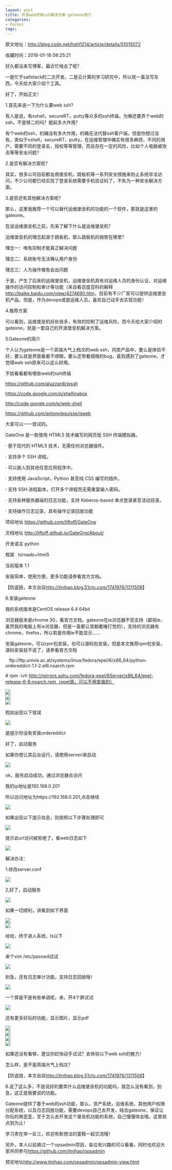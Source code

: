 ```yaml
---
layout: post
title: 开源web终端ssh解决方案-gateone简介
categories:
- Pocket
tags:
---
```

原文地址：http://blog.csdn.net/hshl1214/article/details/51015072

收藏时间：2018-01-18 08:25:21

<div  lang="zh">
<p nodeIndex="20">好久都没来写博客，最近忙啥去了呢？</p>
<p nodeIndex="21">一是忙于saltstack的二次开发，二是云计算的学习研究中，所以就一直没写东西，今天给大家介绍个工具。</p>
<p nodeIndex="22">好了，开始正文！</p>
<p class="p0" nodeIndex="23"><span nodeIndex="241">1.<span nodeIndex="242">首先来说一下为什么要</span><span nodeIndex="243">web ssh?</span></span></p>
<p class="p0" nodeIndex="24"><span nodeIndex="244"><span nodeIndex="245">有人是说，有</span><span nodeIndex="246">xshell</span><span nodeIndex="247">，</span><span nodeIndex="248">secureRT</span><span nodeIndex="249">，</span><span nodeIndex="250">putty</span><span nodeIndex="251">等众多的</span><span nodeIndex="252">ssh</span><span nodeIndex="253">终端，为嘛还要弄个</span><span nodeIndex="254">web</span><span nodeIndex="255">的</span><span nodeIndex="256">ssh</span><span nodeIndex="257">，不是够二的吗？能起多大作用？</span></span></p>

<p class="p0" nodeIndex="26"><span nodeIndex="236"><span nodeIndex="259">有个</span><span nodeIndex="260">web</span><span nodeIndex="261">的</span><span nodeIndex="262">ssh</span><span nodeIndex="263">，的确没有多大作用，的确无法代替</span><span nodeIndex="264">ssh</span><span nodeIndex="265">客户端，但是你想过没有，类似于</span><span nodeIndex="266">xshell</span><span nodeIndex="267">，</span><span nodeIndex="268">secureRT</span><span nodeIndex="269">，</span><span nodeIndex="270">putty</span><span nodeIndex="271">，在运维管理中确实有很多麻烦，不同的用户，需要不同的登录名，授权等等管理，而且存在一定的风险，比如个人电脑被攻击等等安全问题？</span></span></p>

<p class="p0" nodeIndex="28"><span nodeIndex="273">2.<span nodeIndex="274">是否有解决方案呢？</span></span></p>
<p class="p0" nodeIndex="29"><span nodeIndex="275"><span nodeIndex="237"><span nodeIndex="276">其实，很多公司目前都会用堡垒机，跳板机等一系列安全措施来防止系统非法访问，不少公司都已经实现了登录系统需要手机验证码了，不失为</span></span><span nodeIndex="277">一种安全解决方案。</span></span></p>

<p class="p0" nodeIndex="31"><span nodeIndex="279">3.<span nodeIndex="280">是否还有其他解决方案呢？</span></span></p>
<p class="p0" nodeIndex="32"><span nodeIndex="281"><span nodeIndex="282">那么，这里我推荐一个可以替代运维堡垒机的功能的一个软件，那就是这里的</span><span nodeIndex="283">gateone</span><span nodeIndex="284">。</span></span></p>
<p class="p0" nodeIndex="33"><span nodeIndex="285">在说运维堡垒机之前，先来了解下什么是运维堡垒机？</span></p>
<p class="p0" nodeIndex="34"><span nodeIndex="286">运维堡垒机的理念起源于跳板机</span><span nodeIndex="287">，那么跳板机的弱势在哪里？</span></p>
<p class="p0" nodeIndex="35"><span nodeIndex="288">理念一：唯有控制才能真正解决问题</span></p>
<p class="p0" nodeIndex="36"><span nodeIndex="289">理念二：系统账号无法确认用户身份</span></p>
<p class="p0" nodeIndex="37"><span nodeIndex="290">理念三：人为操作难免会出问题</span></p>
<p class="p0" nodeIndex="38"><span nodeIndex="291">于是，产生了后来的运维堡垒机，运维堡垒机具有对</span><span nodeIndex="292">运维人员的身份认证、对运维操作的访问控制和审计等功能</span><span nodeIndex="293">（来自看百度百科的解释</span><span nodeIndex="294"><a href="http://baike.baidu.com/view/4274690.htm" nodeIndex="295">http://baike.baidu.com/view/4274690.htm</a>，目前有不少厂家可以提供运维堡垒机产品，但是，作为devops或是运维人员，喜欢自己动手去实现功能！</span></p>

<p class="p0" nodeIndex="40"><span nodeIndex="297">4.推荐方案</span></p>
<p class="p0" nodeIndex="41"><span nodeIndex="298">可以看到，运维堡垒机好处很多，有效的控制了运维风险，而今天给大家介绍的<span nodeIndex="299">gateone</span><span nodeIndex="300">，就是一套自己的开源堡垒机解决方案。</span></span></p>

<p class="p0" nodeIndex="43"><span nodeIndex="304">5.</span><span nodeIndex="305">Gateone<span nodeIndex="306">的简介</span></span></p>
<p class="p0" nodeIndex="44"><span nodeIndex="238">个人认为<span nodeIndex="307">gateone</span><span nodeIndex="308">是一个高端大气上档次的</span><span nodeIndex="309">web ssh</span><span nodeIndex="310">，同类产品中，要么是体验不好，要么就是界面看着不顺眼，要么还带着细微的</span><span nodeIndex="311">bug</span><span nodeIndex="312">，直到遇到了</span><span nodeIndex="313">gateone</span><span nodeIndex="314">，才觉得</span><span nodeIndex="315">web ssh</span><span nodeIndex="316">原来可以这么好用。</span></span></p>
<p class="p0" nodeIndex="45"><span nodeIndex="317"><span nodeIndex="318">不妨看看都有哪些web的ssh终端</span></span></p>

<p nodeIndex="47" childisonlyalink="1"><a href="https://github.com/aluzzardi/wssh" nodeIndex="319">https://github.com/aluzzardi/wssh</a></p>
<p nodeIndex="48" childisonlyalink="1"><a href="https://code.google.com/p/shellinabox" nodeIndex="320">https://code.google.com/p/shellinabox</a></p>
<p nodeIndex="49" childisonlyalink="1"><a href="http://code.google.com/p/web-shell" nodeIndex="321">http://code.google.com/p/web-shell</a></p>
<p nodeIndex="50" childisonlyalink="1"><a href="https://github.com/antonylesuisse/qweb" nodeIndex="322">https://github.com/antonylesuisse/qweb</a></p>
<p nodeIndex="51">大家可以一一尝试的。</p>


<p class="p0" nodeIndex="54"><span nodeIndex="324">GateOne <span nodeIndex="325">是一款</span></span><span nodeIndex="326">使用 <span nodeIndex="327">HTML5</span> <span nodeIndex="328">技术编写的网页版</span> <span nodeIndex="329">SSH</span> <span nodeIndex="330">终端模拟器</span></span><span nodeIndex="331">。</span></p>
<p class="p0" nodeIndex="55"><span nodeIndex="332">·</span> <span nodeIndex="333">基于现代的 <span nodeIndex="334">HTML5</span> <span nodeIndex="335">技术，</span></span><span nodeIndex="336">无需任何浏览器插件</span><span nodeIndex="337">。</span></p>
<p class="p0" nodeIndex="56"><span nodeIndex="338">·</span> <span nodeIndex="339">支持</span><span nodeIndex="340">多个 <span nodeIndex="341">SSH</span> <span nodeIndex="342">进程</span></span><span nodeIndex="343">。</span></p>
<p class="p0" nodeIndex="57"><span nodeIndex="344">·</span> <span nodeIndex="345">可以嵌入到其他任意应用程序中。</span></p>
<p class="p0" nodeIndex="58"><span nodeIndex="346">·</span> <span nodeIndex="347">支持</span><span nodeIndex="348">使用 <span nodeIndex="349">JavaScript</span><span nodeIndex="350">，</span><span nodeIndex="351">Python</span> <span nodeIndex="352">甚至纯</span> <span nodeIndex="353">CSS</span> <span nodeIndex="354">编写的插件</span></span><span nodeIndex="355">。</span></p>
<p class="p0" nodeIndex="59"><span nodeIndex="356">·</span> <span nodeIndex="357">支持 <span nodeIndex="358">SSH</span> <span nodeIndex="359">进程副本，打开多个进程而无需重复输入密码。</span></span></p>
<p class="p0" nodeIndex="60"><span nodeIndex="360">·</span> <span nodeIndex="361">支持各种</span><span nodeIndex="362">服务器端的日志功能</span><span nodeIndex="363">，支持 <span nodeIndex="364">Keberos-based</span> <span nodeIndex="365">单点登录甚至活动目录。</span></span></p>
<p class="p0" nodeIndex="61"><span nodeIndex="366">·</span> <span nodeIndex="367">支持操作日志记录，具有操作记录回放功能</span></p>

<p class="p0" nodeIndex="63"><span nodeIndex="369">项目地址 <a href="https://github.com/liftoff/GateOne" nodeIndex="370">https://github.com/liftoff/GateOne</a></span><a href="https://github.com/liftoff/GateOne/downloads" nodeIndex="371"></a></p>
<p class="p0" nodeIndex="64">文档地址 <a href="http://liftoff.github.io/GateOne/About/" nodeIndex="372">http://liftoff.github.io/GateOne/About/</a></p>
<p class="p0" nodeIndex="65"><span nodeIndex="373">开发语言</span> <span nodeIndex="374">python</span></p>
<p class="p0" nodeIndex="66"><span nodeIndex="375">框架   <span nodeIndex="376">tornado+html5</span></span></p>
<p class="p0" nodeIndex="67"><span nodeIndex="377">当前版本 <span nodeIndex="378">1.1</span></span></p>
<p class="p0" nodeIndex="68"><span nodeIndex="379"><span nodeIndex="380">安装简单，使用方便，更多功能请参看官方文档。</span></span></p>
<p nodeIndex="69">【防盗链，本文出自<a href="http://itnihao.blog.51cto.com/1741976/1311506" nodeIndex="381">http://itnihao.blog.51cto.com/1741976/1311506</a>】</p>
<p class="p0" nodeIndex="70"><span nodeIndex="382">6.<span nodeIndex="383">安装</span><span nodeIndex="384">gateone</span></span></p>
<p class="p0" nodeIndex="71"><span nodeIndex="385"><span nodeIndex="386">我的系统版本是CentOS release 6.4 64bit</span></span></p>
<p class="p0" nodeIndex="72"><span nodeIndex="387"><span nodeIndex="388">浏览器版本是chrome 30，看官方文档，gateone在ie浏览器不受支持（鄙视ie，虽然我的电脑上有ie浏览器，但是一直都让其躺着睡打觉的），支持的浏览器有chrome，firefox，所以若是你用ie不能显示……</span></span></p>
<p class="p0" nodeIndex="73"><span nodeIndex="389"><span nodeIndex="390">安装gateone，可以rpm包安装，也可以源码包安装，但是本文推荐rpm包安装，源码安装就不说了，请参看官方文档</span></span></p>

<p class="p0" nodeIndex="86"><span nodeIndex="391">   ftp://ftp.univie.ac.at/systems/linux/fedora/epel/6/x86_64/python-ordereddict-1.1-2.el6.noarch.rpm</span></p>
<p class="p0" nodeIndex="87"><span nodeIndex="392"># rpm -ivh <a href="http://mirrors.sohu.com/fedora-epel/6Server/x86_64/epel-release-6-8.noarch.rpm%EF%BC%88epel%E6%BA%90%EF%BC%8C%E5%8F%AF%E4%BB%A5%E4%B8%8D%E7%94%A8%E5%AE%89%E8%A3%85%E7%9A%84%EF%BC%89" nodeIndex="393">http://mirrors.sohu.com/fedora-epel/6Server/x86_64/epel-release-6-8.noarch.rpm（epel源，可以不用安装的）</a></span></p>
<div id="RIL_IMG_1" class="RIL_IMG"><img src="/media/posts_images/2018-01-18-2033860270/1"/></div>
<div id="RIL_IMG_2" class="RIL_IMG"><img src="/media/posts_images/2018-01-18-2033860270/2"/></div>

<div id="RIL_IMG_3" class="RIL_IMG"><img src="/media/posts_images/2018-01-18-2033860270/3"/></div>

<p class="p0" nodeIndex="119"><span nodeIndex="395">假如出现以下错误</span></p>
<div id="RIL_IMG_4" class="RIL_IMG"><img src="/media/posts_images/2018-01-18-2033860270/4"/></div>
<p nodeIndex="121"><span nodeIndex="396">是提示你没有安装</span><span nodeIndex="397">ordereddict</span></p>
<p nodeIndex="122"><span nodeIndex="398">好了，启动服务</span></p>


<p nodeIndex="125"><span nodeIndex="399">如果你想让其后台运行，请使用serveri来启动</span></p>

<div id="RIL_IMG_5" class="RIL_IMG"><img src="/media/posts_images/2018-01-18-2033860270/5"/></div>
<p nodeIndex="135">ok，服务启动成功，通过浏览器去访问</p>
<p nodeIndex="136">我的ip地址是192.168.0.201</p>
<p nodeIndex="137">所以访问地址为https://192.168.0.201,点击继续</p>
<div id="RIL_IMG_6" class="RIL_IMG"><img src="/media/posts_images/2018-01-18-2033860270/6"/></div>
<p class="p0" nodeIndex="139"><span nodeIndex="402">如果出现以下提示信息，则按照以下步骤处理即可</span></p>
<div id="RIL_IMG_7" class="RIL_IMG"><img src="/media/posts_images/2018-01-18-2033860270/7"/></div>
<p nodeIndex="141">提示此url访问被拒绝了，看web日志如下</p>
<div id="RIL_IMG_8" class="RIL_IMG"><img src="/media/posts_images/2018-01-18-2033860270/8"/></div>
<p nodeIndex="143">解决办法： <br nodeIndex="403"></p>
<p class="p0" nodeIndex="144"><span nodeIndex="404">1.修改server.conf</span></p>

<div id="RIL_IMG_9" class="RIL_IMG"><img src="/media/posts_images/2018-01-18-2033860270/9"/></div>
<p nodeIndex="154">2,好了，启动服务</p>
<div id="RIL_IMG_10" class="RIL_IMG"><img src="/media/posts_images/2018-01-18-2033860270/10"/></div>
<p nodeIndex="156">如果一切顺利，讲看到如下界面</p>
<div id="RIL_IMG_11" class="RIL_IMG"><img src="/media/posts_images/2018-01-18-2033860270/11"/></div>
<div id="RIL_IMG_12" class="RIL_IMG"><img src="/media/posts_images/2018-01-18-2033860270/12"/></div>
<p class="p0" nodeIndex="159"><span nodeIndex="407">哈哈，终于进入系统，</span><span nodeIndex="408">ls<span nodeIndex="409">以下</span></span></p>
<div id="RIL_IMG_13" class="RIL_IMG"><img src="/media/posts_images/2018-01-18-2033860270/13"/></div>
<p class="p0" nodeIndex="161"><span nodeIndex="410">来个</span><span nodeIndex="411">vim /etc/passwd<span nodeIndex="412">试试</span></span></p>
<div id="RIL_IMG_14" class="RIL_IMG"><img src="/media/posts_images/2018-01-18-2033860270/14"/></div>
<p class="p0" nodeIndex="163"><span nodeIndex="413">别急，还有日志审计功能，支持日志回放哦！</span></p>
<div id="RIL_IMG_15" class="RIL_IMG"><img src="/media/posts_images/2018-01-18-2033860270/15"/></div>
<p class="p0" nodeIndex="165"><span nodeIndex="417">一个屏是不是有些单调呢，来，开</span><span nodeIndex="418">4<span nodeIndex="419">个屏试试</span></span></p>
<div id="RIL_IMG_16" class="RIL_IMG"><img src="/media/posts_images/2018-01-18-2033860270/16"/></div>

<p class="p0" nodeIndex="168">还有更多好玩的功能，显示图片，显示pdf</p>
<div id="RIL_IMG_17" class="RIL_IMG"><img src="/media/posts_images/2018-01-18-2033860270/17"/></div>
<div id="RIL_IMG_18" class="RIL_IMG"><img src="/media/posts_images/2018-01-18-2033860270/18"/></div>
<div id="RIL_IMG_19" class="RIL_IMG"><img src="/media/posts_images/2018-01-18-2033860270/19"/></div>
<div id="RIL_IMG_20" class="RIL_IMG"><img src="/media/posts_images/2018-01-18-2033860270/20"/></div>
<p class="p0" nodeIndex="173"><span nodeIndex="421">如果还没有看够，建议你赶快动手试试？去体验以下</span><span nodeIndex="422">web ssh<span nodeIndex="423">的魅力！</span></span></p>
<p nodeIndex="174">怎么样，是不是高端大气上档次？</p>
<p nodeIndex="175">【防盗链，本文出自<a href="http://itnihao.blog.51cto.com/1741976/1311506" nodeIndex="424">http://itnihao.blog.51cto.com/1741976/1311506</a>】</p>
<p class="p0" nodeIndex="176"><span nodeIndex="425">8.</span><span nodeIndex="426">说了这么多，不是说好的要弄什么运维堡垒机的功能吗，我怎么没有看到，别急，这正是我要说的功能。</span></p>
<p class="p0" nodeIndex="177"><span nodeIndex="239">Gateone<span nodeIndex="427">提供了基于</span><span nodeIndex="428">web</span><span nodeIndex="429">的</span><span nodeIndex="430">ssh</span><span nodeIndex="431">功能，那么，资产系统，运维系统，其他用户权限分配系统，以及日志回放功能，需要</span><span nodeIndex="432">devops</span><span nodeIndex="433">自己去开发，结合</span><span nodeIndex="434">gateone</span><span nodeIndex="435">，保证让你玩的爽歪歪，至于怎么去开发这个堡垒机功能的系统，自己慢慢体会哦，这里就点到为止！</span></span></p>
<p nodeIndex="178">学习贵在举一反三，欢迎有新想法的童鞋一起交流哦！</p>
<p nodeIndex="179">另外，本人以前搞过一个opsadmin项目，各位有兴趣的可以看看，同时也欢迎大家共同参与<a href="https://github.com/itnihao/opsadmin" nodeIndex="436">https://github.com/itnihao/opsadmin</a></p>
<p nodeIndex="180">预览地址<a href="http://www.itnihao.com/opsadmin/opsadmin-view.html" nodeIndex="437">http://www.itnihao.com/opsadmin/opsadmin-view.html</a></p>
 <br nodeIndex="438"></div>